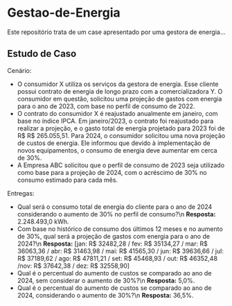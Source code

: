 # Gestao-de-Energia
Este repositório trata de um case apresentado por uma gestora de energia...

## Estudo de Caso
Cenário:

- O consumidor X utiliza os serviços da gestora de energia. Esse cliente possui contrato de energia de longo prazo com a comercializadora Y. O consumidor em questão, solicitou uma projeção de gastos com energia para o ano de 2023, com base no perfil de consumo de 2022.
- O contrato do consumidor X é reajustado anualmente em janeiro, com base no índice IPCA. Em janeiro/2023, o contrato foi reajustado para realizar a projeção, e o gasto total de energia projetado para 2023 foi de R$ R$ 265.055,51. Para 2024, o consumidor solicitou uma nova projeção de custos de energia. Ele informou que devido à implementação de novos equipamentos, o consumo de energia deve aumentar em cerca de 30%.
- A Empresa ABC solicitou que o perfil de consumo de 2023 seja utilizado como base para a projeção de 2024, com o acréscimo de 30% no consumo estimado para cada mês.            
 

Entregas:

- Qual será o consumo total de energia do cliente para o ano de 2024 considerando o aumento de 30% no perfil de consumo?\n
**Resposta:** 2.248.493,0 kWh.
- Com base no histórico de consumo dos últimos 12 meses e no aumento de 30%, qual será a projeção de gastos com energia para o ano de 2024?\n
**Resposta:**
[jan: R$ 32482,28 / fev: R$ 35134,27 / mar: R$ 36063,36 / abr: R$ 31463,98 / mai: R$ 41565,30 / jun: R$ 39636,66 / jul: R$ 37189,62 / ago: R$ 47811,21 / set: R$ 45468,93 / out: R$ 46352,48 /nov: R$ 37642,38 / dez: R$ 32558,90]
- Qual é o percentual do aumento de custos se comparado ao ano de 2024, sem considerar o aumento de 30%?\n
**Resposta:** 5,0%.
- Qual é o percentual do aumento de custos se comparado ao ano de 2024, considerando o aumento de 30%?\n
**Resposta:** 36,5%.

